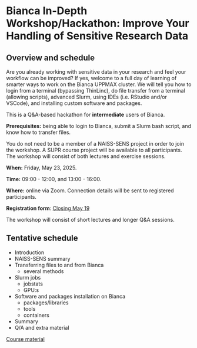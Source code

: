 # Bianca In-Depth Workshop/Hackathon: Improve Your Handling of Sensitive Research Data

## Overview and schedule

Are you already working with sensitive data in your research and feel your workflow can be improved? If yes, welcome to a full day of learning of smarter ways to work on the Bianca UPPMAX cluster. We will tell you how to login from a terminal (bypassing ThinLinc), do file transfer from a terminal (allowing scripts), advanced Slurm, using IDEs (i.e. RStudio and/or VSCode), and installing custom software and packages.

This is a Q&A-based hackathon for **intermediate** users of Bianca.

**Prerequisites:** being able to login to Bianca, submit a Slurm bash script, and know how to transfer files.

You do not need to be a member of a NAISS-SENS project in order to join the workshop. A SUPR course project will be available to all participants. The workshop will consist of both lectures and exercise sessions.

**When:** Friday, May 23, 2025.

**Time:** 09:00 - 12:00, and 13:00 - 16:00.

**Where:** online via Zoom. Connection details will be sent to registered participants.

**Registration form**: [Closing May 19](https://forms.gle/9jXrpCwfDFNL25CP7)

The workshop will consist of short lectures and longer Q&A sessions.

## Tentative schedule

- Introduction
- NAISS-SENS summary
- Transferring files to and from Bianca
    - several methods
- Slurm jobs
    - jobstats
    - GPU:s
- Software and packages installation on Bianca
    - packages/libraries
    - tools
    - containers
- Summary
- Q/A and extra material

[Course material](https://uppmax.github.io/bianca_workshops/intermediate/intro/)
